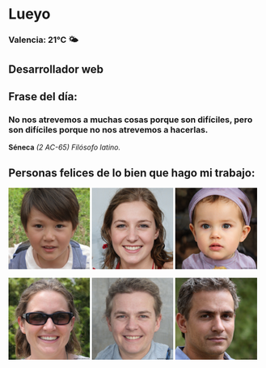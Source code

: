# Lueyo
### Valencia:  21°C 🌤️
## Desarrollador web
## Frase del día:
<!-- START QUOTE -->
### No nos atrevemos a muchas cosas porque son difíciles, pero son difíciles porque no nos atrevemos a hacerlas.
**Séneca** *(2 AC-65) Filósofo latino.*
<!-- END QUOTE -->






## Personas felices de lo bien que hago mi trabajo:

<p float="left">
  <img src="src/image_0.png" width="32%" />
  <img src="src/image_1.png" width="32%" /> 
  <img src="src/image_2.png" width="32%" />
</p>
<p float="left">
  <img src="src/image_3.png" width="32%" />
  <img src="src/image_4.png" width="32%" /> 
  <img src="src/image_5.png" width="32%" />
</p>
